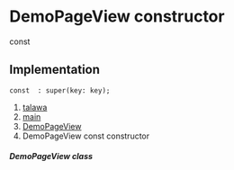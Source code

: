 
<div>

# DemoPageView constructor

</div>


const 



## Implementation

``` language-dart
const  : super(key: key);
```







1.  [talawa](../../index.md)
2.  [main](../../main/)
3.  [DemoPageView](../../main/DemoPageView-class.md)
4.  DemoPageView const constructor

##### DemoPageView class







